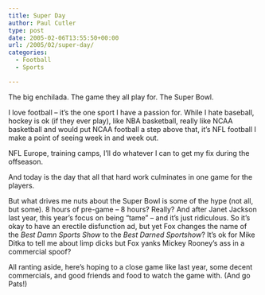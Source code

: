 ```yaml
---
title: Super Day
author: Paul Cutler
type: post
date: 2005-02-06T13:55:50+00:00
url: /2005/02/super-day/
categories:
  - Football
  - Sports

---
```

The big enchilada. The game they all play for. The Super Bowl.

I love football &#8211; it&#8217;s the one sport I have a passion for. While I hate baseball, hockey is ok (if they ever play), like NBA basketball, really like NCAA basketball and would put NCAA football a step above that, it&#8217;s NFL football I make a point of seeing week in and week out.

NFL Europe, training camps, I&#8217;ll do whatever I can to get my fix during the offseason.

And today is the day that all that hard work culminates in one game for the players.

But what drives me nuts about the Super Bowl is some of the hype (not all, but some). 8 hours of pre-game &#8211; 8 hours? Really? And after Janet Jackson last year, this year&#8217;s focus on being &#8220;tame&#8221; &#8211; and it&#8217;s just ridiculous. So it&#8217;s okay to have an erectile disfunction ad, but yet Fox changes the name of the _Best Damn Sports Show_ to the _Best Darned Sportshow_? It&#8217;s ok for Mike Ditka to tell me about limp dicks but Fox yanks Mickey Rooney&#8217;s ass in a commercial spoof?

All ranting aside, here&#8217;s hoping to a close game like last year, some decent commercials, and good friends and food to watch the game with. (And go Pats!)